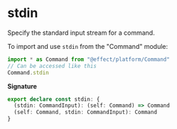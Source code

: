 # stdin

Specify the standard input stream for a command.

To import and use `stdin` from the "Command" module:

```ts
import * as Command from "@effect/platform/Command"
// Can be accessed like this
Command.stdin
```

**Signature**

```ts
export declare const stdin: {
  (stdin: CommandInput): (self: Command) => Command
  (self: Command, stdin: CommandInput): Command
}
```
